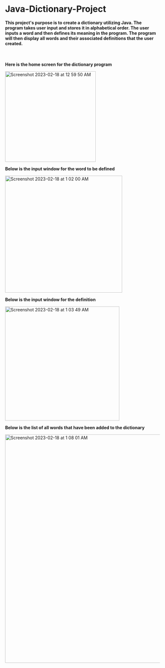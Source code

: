 # Java-Dictionary-Project
<b>This project's purpose is to create a dictionary utilizing Java. The program takes user input and stores it in alphabetical order. The user inputs a word and then defines its meaning in the program. The program will then display all words and their associated definitions that the user created.</b>
<br></br>
<br></br>
<b>Here is the home screen for the dictionary program</b>

<img width="295" alt="Screenshot 2023-02-18 at 12 59 50 AM" src="https://user-images.githubusercontent.com/105520585/219843969-563bc99b-b0af-4b4b-9feb-f7b198267152.png">

<b>Below is the input window for the word to be defined</b>

<img width="381" alt="Screenshot 2023-02-18 at 1 02 00 AM" src="https://user-images.githubusercontent.com/105520585/219844025-f28531d2-dbeb-4a10-9942-684b4b4e0cda.png">

<b>Below is the input window for the definition</b>

<img width="372" alt="Screenshot 2023-02-18 at 1 03 49 AM" src="https://user-images.githubusercontent.com/105520585/219844097-307b3246-9542-43d4-8f24-3d1f3cfe97bf.png">

<b>Below is the list of all words that have been added to the dictionary</b>

<img width="744" alt="Screenshot 2023-02-18 at 1 08 01 AM" src="https://user-images.githubusercontent.com/105520585/219844248-3b38dc35-0a55-49ca-915d-fbb89fb22831.png">
